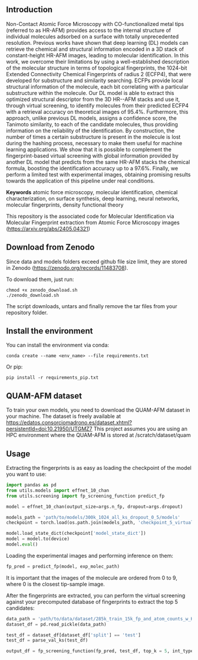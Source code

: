 ## Introduction
Non-Contact Atomic Force Microscopy with CO-functionalized metal tips (referred to as HR-AFM) provides access to the internal structure of individual molecules adsorbed on a surface with totally unprecedented resolution. Previous works have shown that deep learning (DL) models can retrieve the chemical and structural information encoded in a 3D stack of constant-height HR-AFM images, leading to molecular identification. In this work,  we overcome their limitations by using a well-established description of the molecular structure in terms of topological fingerprints, the 1024-bit Extended Connectivity Chemical Fingerprints of radius 2 (ECFP4), that were developed for substructure and similarity searching. ECFPs provide local structural information of the molecule, each bit correlating with a particular substructure within the molecule. Our DL model is able to extract this optimized structural descriptor from the 3D HR--AFM stacks and use it, through virtual screening, to identify molecules from their predicted ECFP4 with a retrieval accuracy on theoretical images of 95.4%. Furthermore, this approach,  unlike previous DL models, assigns a confidence score, the Tanimoto similarity, to each of the candidate molecules, thus providing information on the reliability of the identification.
 By construction, the number of times a certain substructure is present in the molecule is lost during the hashing process, necessary to make them useful for machine learning applications.  We show that it is possible to complement the fingerprint-based virtual screening with global information provided by another DL model that predicts from the same HR-AFM stacks the chemical formula, boosting the identification accuracy up to a 97.6%.  Finally, we perform a limited test with experimental images, obtaining promising results towards the application of this pipeline under real conditions.


 **Keywords**
 atomic force microscopy, molecular identification, chemical characterization, on surface synthesis, deep learning, neural networks, molecular fingerprints, density functional theory

This repository is the associated code for Molecular Identification via Molecular Fingerprint extraction from Atomic Force Microscopy images
 (https://arxiv.org/abs/2405.04321)

## Download from Zenodo
Since data and models folders exceed github file size limit, they are stored in Zenodo (https://zenodo.org/records/11483708).

To download them, just run:
```
chmod +x zenodo_download.sh
./zenodo_download.sh
```

The script downloads, untars and finally remove the tar files from your repository folder.

## Install the environment
You can install the environment via conda:
```
conda create --name <env_name> --file requirements.txt
```
Or pip:
```
pip install -r requirements_pip.txt
```

## QUAM-AFM dataset
To train your own models, you need to download the QUAM-AFM dataset in your machine. 
The dataset is freely available at https://edatos.consorciomadrono.es/dataset.xhtml?persistentId=doi:10.21950/UTGMZ7
This project assumes you are using an HPC environment where the QUAM-AFM is stored at /scratch/dataset/quam 

## Usage

Extracting the fingerprints is as easy as loading the checkpoint of the model you want to use:
```python
import pandas as pd
from utils.models import effnet_10_chan
from utils.screening import fp_screening_function predict_fp

model = effnet_10_chan(output_size=args.n_fp, dropout=args.dropout)

models_path = 'path/to/models/300k_1024_all_ks_dropout_0_5/models'
checkpoint = torch.load(os.path.join(models_path, 'checkpoint_5_virtual_epoch_7.pth'), map_location=torch.device('cpu'))

model.load_state_dict(checkpoint['model_state_dict'])
model = model.to(device)
model.eval()
```
Loading the experimental images and performing inference on them:
```python
fp_pred = predict_fp(model, exp_molec_path)
```
It is important that the images of the molecule are ordered from 0 to 9, where 0 is the closest tip-sample image.


After the fingerprints are extracted, you can perform the virtual screening against your precomputed database of fingerprints to extract the top 5 candidates:
```python
data_path = 'path/to/data/dataset/285k_train_15k_fp_and_atom_counts_w_H.gz'
dataset_df = pd.read_pickle(data_path)

test_df = dataset_df[dataset_df['split'] == 'test']
test_df = parse_val_ks(test_df)

output_df = fp_screening_function(fp_pred, test_df, top_k = 5, int_type=np.int8)

